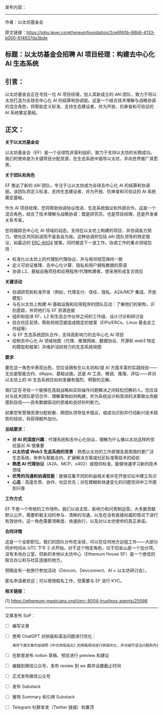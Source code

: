 发布内容：

---

作者：以太坊基金会

原文链接：https://jobs.lever.co/ethereumfoundation/2ce6f40b-66b6-4133-b000-614637da3bde

## 标题：以太坊基金会招聘 AI 项目经理：构建去中心化 AI 生态系统

## 引言：

以太坊基金会正在寻找一位 AI 项目经理，加入其新成立的 dAI 团队，致力于将以太坊打造为全球去中心化 AI 的结算和协调层。这是一个结合技术理解与战略协调的混合角色，将帮助定义标准、支持生态建设者，并为开放、抗审查和可验证的 AI 系统奠定基础。

## 正文：

**关于以太坊基金会**

以太坊基金会（EF）是一个全球性非营利组织，致力于支持以太坊的长期成功。我们的使命是为关键项目分配资源，在生态系统中倡导以太坊，并向世界推广其愿景。

**关于团队和角色**

EF 推出了新的 dAI 团队，专注于让以太坊成为全球去中心化 AI 的结算和协调层。该团队将定义标准、支持生态建设者，并为开放、抗审查和可验证的 AI 系统奠定基础。

作为 AI 项目经理，您将帮助协调协议改进、生态系统倡议和外部合作。这是一个混合角色，结合了技术理解与战略协调：既是研究员，也是项目经理，还是开发者关系专家。

您将跟踪去中心化 AI 领域的动态，支持在以太坊上构建的项目，并协调各方努力，使社区共同前进而不是各自为政。这种协调将包括 dAI 团队领导的特定倡议，如最近的 [ERC-8004](https://ethereum-magicians.org/t/erc-8004-trustless-agents/25098) 提案，同时塑造下一波工作。协调工作的重点领域包括：

- 标准化以太坊上的代理到代理协议，并与相邻规范保持一致
- 定义可验证推理、去中心化计算、隐私和用户拥有数据的原语
- 协调 L2、基础设施项目和应用程序/代理构建者，使采用形成复合效应

**关键活动**

- 协调研究和标准开发（例如，代理支付、信任、隐私、A2A/MCP 集成、开放模型）
- 与在以太坊上构建 AI 基础设施和应用程序的团队互动：了解他们的架构，识别差距，并将他们与 EF 资源连接
- 组织和促进 EF、L2 和生态合作伙伴之间的工作组、设计讨论和研讨会
- 综合社区反馈，帮助将规范塑造成稳定的提案（EIPs/ERCs、Linux 基金会工作组等）
- 与 EF 生态系统团队合作，支持高影响力的去中心化 AI 项目
- 绘制去中心化 AI 领域地图（代理、推理网络、数据协议、开源和 web3 特定的模型和框架）并维护活跃努力的生态系统视图

**要求**

要在这一角色中表现出色，您应该拥有在以太坊和/或 AI 方面丰富的实践经验——无论是智能合约、dApps、基础设施，还是 AI 工具、微调、推理、评估——并对以太坊上的 AI 生态系统应如何发展有强烈、明智的见解。

我们正在寻找一个能够在高层战略和实际操作问题解决之间轻松切换的人。您应该对与技术团队密切合作、理解事物如何构建，并为系统设计和改进的决策做出贡献感到自信——具有数据驱动的思维和良好的判断力。

如果您有管理资源分配权衡、跨团队领导技术倡议，或成功识别并行动新兴技术趋势的经验，将获得额外加分。

**总结要求：**

- **对 AI 的深度兴趣**：代理系统和去中心化协议，理解为什么像以太坊这样的信任层对 AI 很重要
- **以太坊或 Web3 生态系统的背景**：熟悉以太坊的工作原理及其周围的更广泛生态系统，有参与智能合约、扩展解决方案或社区标准等技术的经验
- **熟悉 AI 代理协议**（A2A、MCP、x402）或相邻标准，能够快速学习新的技术领域
- **优秀的沟通和协调技能**：能够召集不同的利益相关者并在开放论坛中建立共识
- **心态**：高度负责、协作、社区优先；对在模糊和快速变化的问题空间中工作感到兴奋

**工作方式**

EF 不是一个传统的工作场所。我们以自主性、影响力和问责制运营。大多数贡献默认公开，需要积极主动的参与、清晰的沟通，以及在没有直接权威的情况下进行有效协作。这一角色需要清晰度、快速执行，以及对以太坊使命的真正承诺。

**合同详情**

这是一个全职职位。我们的团队分布在全球，可以在任何地方远程工作——大部分同步时间从 UTC 下午 2 点开始。对于这个特定角色，位于旧金山是一个加分项。没有本地办公室，但新的本地以太坊中心（Ethereum House SF）是一个绝佳的联合办公和与社区连接的地方。

预期会有一些旅行参加活动（Devcon、Devconnect、AI × 以太坊研讨会）。

匿名申请者欢迎；可以使用假名工作，但需要与 EF 进行 KYC。

**相关链接：**

[1] https://ethereum-magicians.org/t/erc-8004-trustless-agents/25098

---

文章发布 SoP：

- [ ]  编写文章
- [ ]  使用 ChatGPT 对排版和语法问题进行优化：
    
    ```jsx
    请将下面文章内容按照《中文排版指北》的排版规则进行排版优化，并对细节语法问题和内容在不改变原意的情况下进行优化：
    ```
    
- [ ]  在群里发布 notion 草稿、预览进行 preview 和建议
- [ ]  编辑到微信公众号，发布 review 到 wx 群并设置截止时间
- [ ]  正式发布微信公众号
- [ ]  发布 Substack
- [ ]  推特 Summary 和引用 Substack
- [ ]  Telegram 社群宣发（Twitter 链接）和置顶
